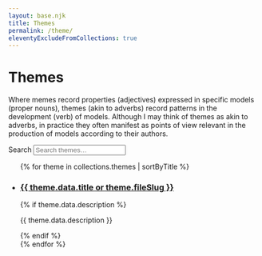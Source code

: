 ```yaml
---
layout: base.njk
title: Themes
permalink: /theme/
eleventyExcludeFromCollections: true
---
```

# Themes

Where memes record properties (adjectives) expressed in specific models (proper nouns), themes (akin to adverbs) record patterns in the development (verb) of models. Although I may think of themes as akin to adverbs, in practice they often manifest as points of view relevant in the production of models according to their authors.

<div class="catalog" data-catalog="theme">
  <div class="catalog__controls">
    <label class="catalog__control">
      <span>Search</span>
      <input type="search" data-filter-text placeholder="Search themes…">
    </label>
  </div>
  <ul class="catalog__list" data-catalog-list>
    {% for theme in collections.themes | sortByTitle %}
    <li class="catalog__item">
      <h3><a href="{{ theme.url }}">{{ theme.data.title or theme.fileSlug }}</a></h3>
      {% if theme.data.description %}
      <p>{{ theme.data.description }}</p>
      {% endif %}
    </li>
    {% endfor %}
  </ul>
</div>
